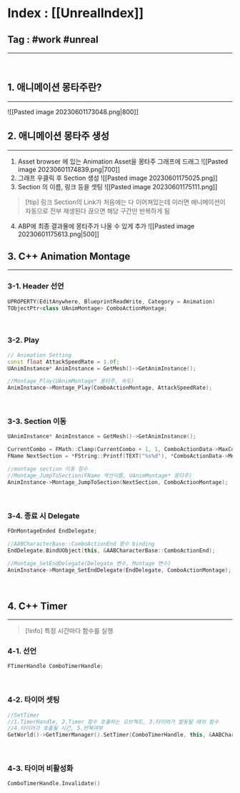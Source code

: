 # Index : [[UnrealIndex]]
## Tag : #work #unreal
---
   
## 1. 애니메이션 몽타주란?
---
![[Pasted image 20230601173048.png|800]]
   
   
## 2. 애니메이션 몽타주 생성
---
1. Asset browser 에 있는 Animation Asset을 몽타주 그래프에 드래그
![[Pasted image 20230601174839.png|700]]
2. 그래프 우클릭 후 Section 생성
![[Pasted image 20230601175025.png]]
3. Section 의 이름, 링크 등을 셋팅
![[Pasted image 20230601175111.png]]
> [!tip] 링크
> Section의 Link가 처음에는 다 이어져있는데 이러면 애니메이션이 자동으로 전부 재생된다
> 끊으면 해당 구간만 반복하게 됨
   
4. ABP에 최종 결과물에 몽타주가 나올 수 있게 추가
![[Pasted image 20230601175613.png|500]]
   
   
## 3. C++ Animation Montage
---
### 3-1. Header 선언
```cpp
UPROPERTY(EditAnywhere, BlueprintReadWrite, Category = Animation)
TObjectPtr<class UAnimMontage> ComboActionMontage;
```
   
### 3-2. Play
```cpp
// Animation Setting
const float AttackSpeedRate = 1.0f;
UAnimInstance* AnimInstance = GetMesh()->GetAnimInstance();

//Montage_Play(UAnimMontage* 몽타주, 속도)
AnimInstance->Montage_Play(ComboActionMontage, AttackSpeedRate);
```
   
### 3-3. Section 이동
```cpp
UAnimInstance* AnimInstance = GetMesh()->GetAnimInstance();

CurrentCombo = FMath::Clamp(CurrentCombo + 1, 1, ComboActionData->MaxComboCount);
FName NextSection = *FString::Printf(TEXT("%s%d"), *ComboActionData->MontageSectionNamePrefix, CurrentCombo);

//montage section 이동 함수
//Montage_JumpToSection(FName 섹션이름, UAnimMontage* 몽타주)
AnimInstance->Montage_JumpToSection(NextSection, ComboActionMontage);
```
   
### 3-4. 종료 시 Delegate
```cpp
FOnMontageEnded EndDelegate;

//AABCharacterBase::ComboActionEnd 함수 binding
EndDelegate.BindUObject(this, &AABCharacterBase::ComboActionEnd);

//Montage_SetEndDelegate(Delegate 변수, Montage 변수)
AnimInstance->Montage_SetEndDelegate(EndDelegate, ComboActionMontage);
```
   
   
## 4. C++ Timer 
---
> [!info] 특정 시간마다 함수를 실행

### 4-1. 선언
```cpp
FTimerHandle ComboTimerHandle;
```
   
### 4-2. 타이머 셋팅
```cpp
//SetTimer
//1.TimerHandle, 2.Timer 함수 호출하는 오브젝트, 3.타이머가 발동될 때의 함수
//4.타이머가 호출될 시간, 5.반복여부
GetWorld()->GetTimerManager().SetTimer(ComboTimerHandle, this, &AABCharacterBase::ComboCheck, ComboEffectiveTime, false);
```
   
### 4-3. 타이머 비활성화
```cpp
ComboTimerHandle.Invalidate()
```